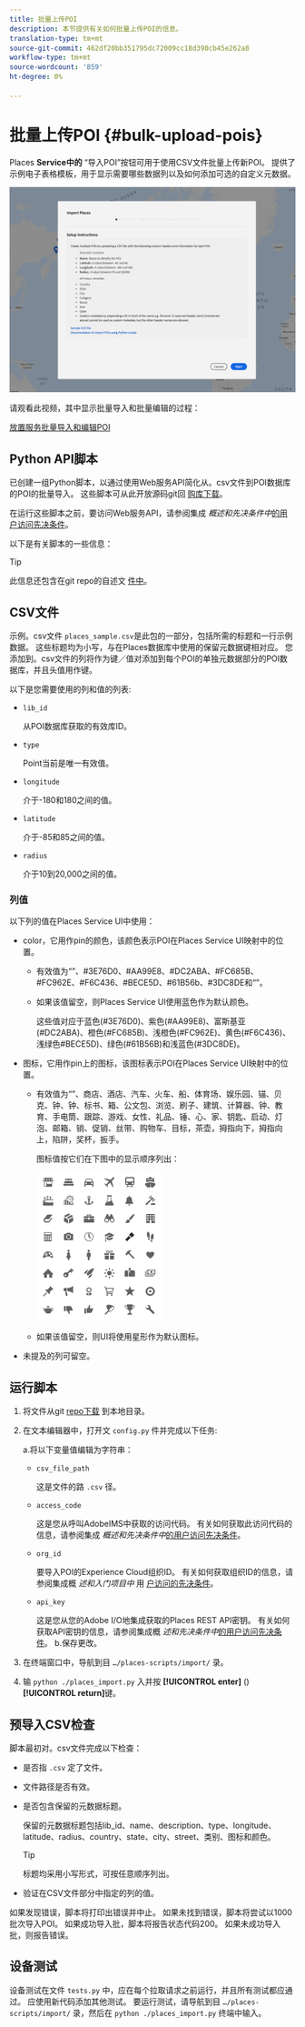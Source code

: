 ```yaml
---
title: 批量上传POI
description: 本节提供有关如何批量上传POI的信息。
translation-type: tm+mt
source-git-commit: 462df20bb351795dc72009cc18d390cb45e262a8
workflow-type: tm+mt
source-wordcount: '859'
ht-degree: 0%

---
```



# 批量上传POI {#bulk-upload-pois}

Places **Service中的** “导入POI”按钮可用于使用CSV文件批量上传新POI。 提供了示例电子表格模板，用于显示需要哪些数据列以及如何添加可选的自定义元数据。

![批量导入屏幕](/help/assets/Bulk-import.png)

请观看此视频，其中显示批量导入和批量编辑的过程：

<!--I changed this embed to a link to pass validation. We should not link to youtube videos, so please upload this to MCP-->

[放置服务批量导入和编辑POI](https://www.youtube.com/watch?v=75qVtirsXhg)

## Python API脚本

已创建一组Python脚本，以通过使用Web服务API简化从。csv文件到POI数据库的POI的批量导入。 这些脚本可从此开放源码git回 [购库下载](https://github.com/adobe/places-scripts)。

在运行这些脚本之前，要访问Web服务API，请参阅集成 *概述和先决条件中*[的用户访问先决条件](/help/web-service-api/adobe-i-o-integration.md)。

以下是有关脚本的一些信息：

>[!TIP]
>
>此信息还包含在git repo的自述文 [件中](https://github.com/adobe/places-scripts)。

## CSV文件

示例。csv文件 `places_sample.csv`是此包的一部分，包括所需的标题和一行示例数据。 这些标题均为小写，与在Places数据库中使用的保留元数据键相对应。 您添加到。csv文件的列将作为键／值对添加到每个POI的单独元数据部分的POI数据库，并且头值用作键。

以下是您需要使用的列和值的列表:

* `lib_id`

   从POI数据库获取的有效库ID。

* `type`

   Point当前是唯一有效值。

* `longitude`

   介于-180和180之间的值。

* `latitude`

   介于-85和85之间的值。

* `radius`

   介于10到20,000之间的值。

### 列值

以下列的值在Places Service UI中使用：

* color，它用作pin的颜色，该颜色表示POI在Places Service UI映射中的位置。
   * 有效值为“”、#3E76D0、#AA99E8、#DC2ABA、#FC685B、#FC962E、#F6C436、#BECE5D、#61B56b、#3DC8DE和“”。
   * 如果该值留空，则Places Service UI使用蓝色作为默认颜色。

      这些值对应于蓝色(#3E76D0)、紫色(#AA99E8)、富斯基亚(#DC2ABA)、橙色(#FC685B)、浅橙色(#FC962E)、黄色(#F6C436)、浅绿色#BECE5D)、绿色(#61B56B)和浅蓝色(#3DC8DE)。

* 图标，它用作pin上的图标，该图标表示POI在Places Service UI映射中的位置。

   * 有效值为“”、商店、酒店、汽车、火车、船、体育场、娱乐园、锚、贝克、钟、钟、标书、箱、公文包、浏览、刷子、建筑、计算器、钟、教育、手电筒、跟踪、游戏、女性、礼品、锤、心、家、钥匙、启动、灯泡、邮箱、销、促销、丝带、购物车、目标，茶壶，拇指向下，拇指向上，陷阱，奖杯，扳手。

      图标值按它们在下图中的显示顺序列出：

      ![图标](/help/assets/UI_icons.png)

   * 如果该值留空，则UI将使用星形作为默认图标。

* 未提及的列可留空。

## 运行脚本

1. 将文件从git [repo下载](https://github.com/adobe/places-scripts) 到本地目录。
1. 在文本编辑器中，打开文 `config.py` 件并完成以下任务:

   a.将以下变量值编辑为字符串：

   * `csv_file_path`

      这是文件的路 `.csv` 径。

   * `access_code`

      这是您从呼叫AdobeIMS中获取的访问代码。 有关如何获取此访问代码的信息，请参阅集成 *概述和先决条件中*[的用户访问先决条件](/help/web-service-api/adobe-i-o-integration.md)。

   * `org_id`

      要导入POI的Experience Cloud组织ID。 有关如何获取组织ID的信息，请参阅集成概 *述和入门项目中* 用 [户访问的先决条件](/help/web-service-api/adobe-i-o-integration.md)。

   * `api_key`

      这是您从您的Adobe I/O地集成获取的Places REST API密钥。 有关如何获取API密钥的信息，请参阅集成概 *述和先决条件中*[的用户访问先决条件](/help/web-service-api/adobe-i-o-integration.md)。
   b.保存更改。

1. 在终端窗口中，导航到目 `…/places-scripts/import/` 录。
1. 输 `python ./places_import.py` 入并按 **[!UICONTROL enter]** ()**[!UICONTROL return]**&#x200B;键。


## 预导入CSV检查

脚本最初对。csv文件完成以下检查：

* 是否指 `.csv` 定了文件。
* 文件路径是否有效。
* 是否包含保留的元数据标题。

   保留的元数据标题包括lib_id、name、description、type、longitude、latitude、radius、country、state、city、street、类别、图标和颜色。

   >[!TIP]
   >
   >标题均采用小写形式，可按任意顺序列出。

* 验证在CSV文件部分中指定的列的值。

如果发现错误，脚本将打印出错误并中止。 如果未找到错误，脚本将尝试以1000批次导入POI。 如果成功导入批，脚本将报告状态代码200。 如果未成功导入批，则报告错误。

## 设备测试

设备测试在文件 `tests.py` 中，应在每个拉取请求之前运行，并且所有测试都应通过。 应使用新代码添加其他测试。 要运行测试，请导航到目 `…/places-scripts/import/` 录，然后在 `python ./places_import.py` 终端中输入。
